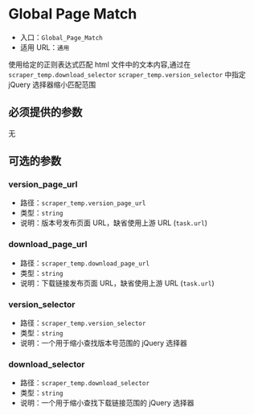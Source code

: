 # Global Page Match

* 入口：`Global_Page_Match`
* 适用 URL：`通用`

使用给定的正则表达式匹配 html 文件中的文本内容,通过在 `scraper_temp.download_selector` `scraper_temp.version_selector` 中指定 jQuery 选择器缩小匹配范围

## 必须提供的参数

无

## 可选的参数

### version_page_url

* 路径：`scraper_temp.version_page_url`
* 类型：`string`
* 说明：版本号发布页面 URL，缺省使用上游 URL (`task.url`)

### download_page_url

* 路径：`scraper_temp.download_page_url`
* 类型：`string`
* 说明：下载链接发布页面 URL，缺省使用上游 URL (`task.url`)

### version_selector

* 路径：`scraper_temp.version_selector`
* 类型：`string`
* 说明：一个用于缩小查找版本号范围的 jQuery 选择器

### download_selector

* 路径：`scraper_temp.download_selector`
* 类型：`string`
* 说明：一个用于缩小查找下载链接范围的 jQuery 选择器
